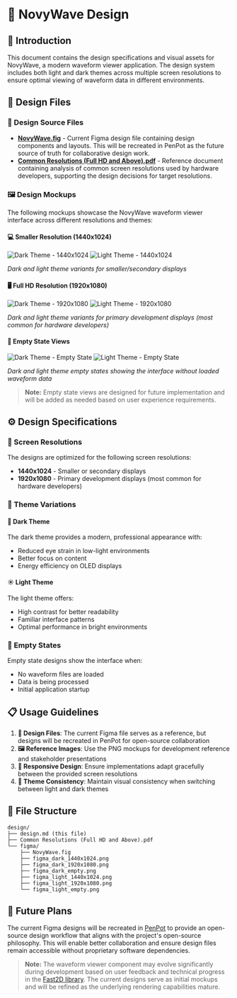 # 🎨 NovyWave Design

## 📖 Introduction

This document contains the design specifications and visual assets for NovyWave, a modern waveform viewer application. The design system includes both light and dark themes across multiple screen resolutions to ensure optimal viewing of waveform data in different environments.

## 📁 Design Files

### 📐 Design Source Files

- **[NovyWave.fig](figma/NovyWave.fig)** - Current Figma design file containing design components and layouts. This will be recreated in PenPot as the future source of truth for collaborative design work.
- **[Common Resolutions (Full HD and Above).pdf](Common%20Resolutions%20(Full%20HD%20and%20Above).pdf)** - Reference document containing analysis of common screen resolutions used by hardware developers, supporting the design decisions for target resolutions.

### 🖼️ Design Mockups

The following mockups showcase the NovyWave waveform viewer interface across different resolutions and themes:

#### 💻 Smaller Resolution (1440x1024)
![Dark Theme - 1440x1024](figma/figma_dark_1440x1024.png)
![Light Theme - 1440x1024](figma/figma_light_1440x1024.png)

*Dark and light theme variants for smaller/secondary displays*

#### 🖥️ Full HD Resolution (1920x1080)  
![Dark Theme - 1920x1080](figma/figma_dark_1920x1080.png)
![Light Theme - 1920x1080](figma/figma_light_1920x1080.png)

*Dark and light theme variants for primary development displays (most common for hardware developers)*

#### 📄 Empty State Views
![Dark Theme - Empty State](figma/figma_dark_empty.png)
![Light Theme - Empty State](figma/figma_light_empty.png)

*Dark and light theme empty states showing the interface without loaded waveform data*

> **Note:** Empty state views are designed for future implementation and will be added as needed based on user experience requirements.

## ⚙️ Design Specifications

### 📱 Screen Resolutions

The designs are optimized for the following screen resolutions:
- **1440x1024** - Smaller or secondary displays
- **1920x1080** - Primary development displays (most common for hardware developers)

### 🎨 Theme Variations

#### 🌙 Dark Theme
The dark theme provides a modern, professional appearance with:
- Reduced eye strain in low-light environments
- Better focus on content
- Energy efficiency on OLED displays

#### ☀️ Light Theme
The light theme offers:
- High contrast for better readability
- Familiar interface patterns
- Optimal performance in bright environments

### 📝 Empty States

Empty state designs show the interface when:
- No waveform files are loaded
- Data is being processed
- Initial application startup

## 📋 Usage Guidelines

1. **📐 Design Files**: The current Figma file serves as a reference, but designs will be recreated in PenPot for open-source collaboration
2. **🖼️ Reference Images**: Use the PNG mockups for development reference and stakeholder presentations
3. **📐 Responsive Design**: Ensure implementations adapt gracefully between the provided screen resolutions
4. **🎨 Theme Consistency**: Maintain visual consistency when switching between light and dark themes

## 📂 File Structure

```
design/
├── design.md (this file)
├── Common Resolutions (Full HD and Above).pdf
└── figma/
    ├── NovyWave.fig
    ├── figma_dark_1440x1024.png
    ├── figma_dark_1920x1080.png
    ├── figma_dark_empty.png
    ├── figma_light_1440x1024.png
    ├── figma_light_1920x1080.png
    └── figma_light_empty.png
```

## 🚀 Future Plans

The current Figma designs will be recreated in [PenPot](https://penpot.app/) to provide an open-source design workflow that aligns with the project's open-source philosophy. This will enable better collaboration and ensure design files remain accessible without proprietary software dependencies.

> **Note:** The waveform viewer component may evolve significantly during development based on user feedback and technical progress in the [Fast2D library](https://github.com/NovyWave/Fast2D). The current designs serve as initial mockups and will be refined as the underlying rendering capabilities mature.
